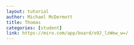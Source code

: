 ```yaml
---
layout: tutorial
author: Michael McDermott
title: Thomas
categories: [student]
link: https://miro.com/app/board/o9J_lzWew_w=/
---
```

